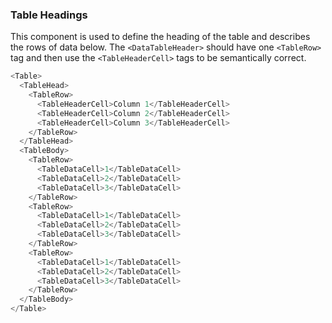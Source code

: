 ### Table Headings

This component is used to define the heading of the table and describes the rows of data below. The `<DataTableHeader>` should have one `<TableRow>` tag and then use the `<TableHeaderCell>` tags to be semantically correct.

```js
<Table>
  <TableHead>
    <TableRow>
      <TableHeaderCell>Column 1</TableHeaderCell>
      <TableHeaderCell>Column 2</TableHeaderCell>
      <TableHeaderCell>Column 3</TableHeaderCell>
    </TableRow>
  </TableHead>
  <TableBody>
    <TableRow>
      <TableDataCell>1</TableDataCell>
      <TableDataCell>2</TableDataCell>
      <TableDataCell>3</TableDataCell>
    </TableRow>
    <TableRow>
      <TableDataCell>1</TableDataCell>
      <TableDataCell>2</TableDataCell>
      <TableDataCell>3</TableDataCell>
    </TableRow>
    <TableRow>
      <TableDataCell>1</TableDataCell>
      <TableDataCell>2</TableDataCell>
      <TableDataCell>3</TableDataCell>
    </TableRow>
  </TableBody>
</Table>
```
